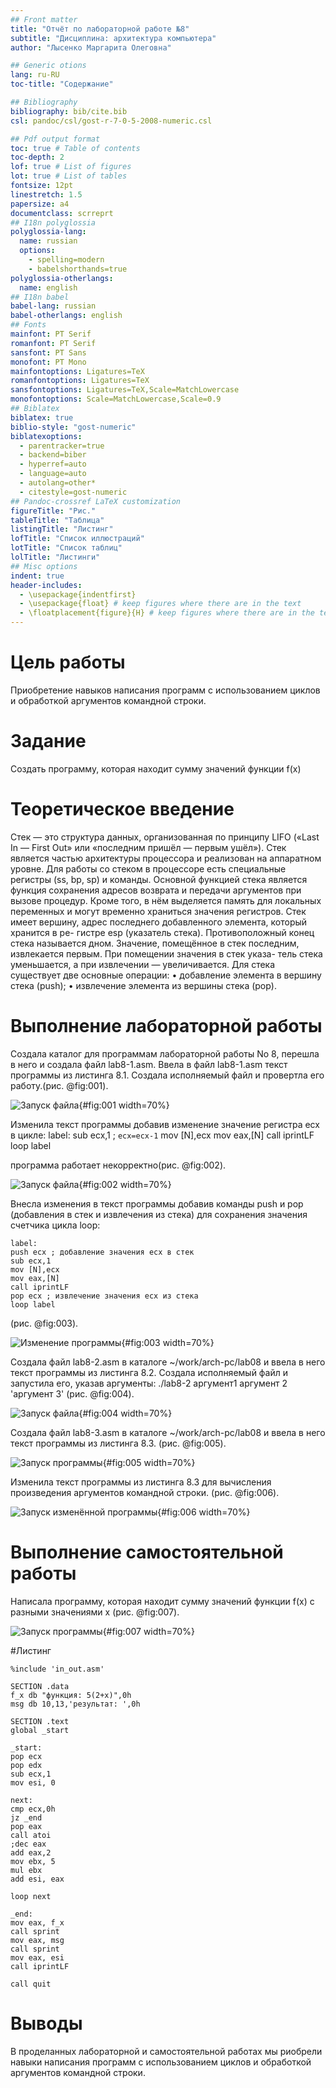 ```yaml
---
## Front matter
title: "Отчёт по лабораторной работе №8"
subtitle: "Дисциплина: архитектура компьютера"
author: "Лысенко Маргарита Олеговна"

## Generic otions
lang: ru-RU
toc-title: "Содержание"

## Bibliography
bibliography: bib/cite.bib
csl: pandoc/csl/gost-r-7-0-5-2008-numeric.csl

## Pdf output format
toc: true # Table of contents
toc-depth: 2
lof: true # List of figures
lot: true # List of tables
fontsize: 12pt
linestretch: 1.5
papersize: a4
documentclass: scrreprt
## I18n polyglossia
polyglossia-lang:
  name: russian
  options:
	- spelling=modern
	- babelshorthands=true
polyglossia-otherlangs:
  name: english
## I18n babel
babel-lang: russian
babel-otherlangs: english
## Fonts
mainfont: PT Serif
romanfont: PT Serif
sansfont: PT Sans
monofont: PT Mono
mainfontoptions: Ligatures=TeX
romanfontoptions: Ligatures=TeX
sansfontoptions: Ligatures=TeX,Scale=MatchLowercase
monofontoptions: Scale=MatchLowercase,Scale=0.9
## Biblatex
biblatex: true
biblio-style: "gost-numeric"
biblatexoptions:
  - parentracker=true
  - backend=biber
  - hyperref=auto
  - language=auto
  - autolang=other*
  - citestyle=gost-numeric
## Pandoc-crossref LaTeX customization
figureTitle: "Рис."
tableTitle: "Таблица"
listingTitle: "Листинг"
lofTitle: "Список иллюстраций"
lotTitle: "Список таблиц"
lolTitle: "Листинги"
## Misc options
indent: true
header-includes:
  - \usepackage{indentfirst}
  - \usepackage{float} # keep figures where there are in the text
  - \floatplacement{figure}{H} # keep figures where there are in the text
---
```


# Цель работы

Приобретение навыков написания программ с использованием циклов и обработкой
аргументов командной строки.

# Задание

Создать программу, которая находит сумму значений функции f(x) 

# Теоретическое введение

Стек — это структура данных, организованная по принципу LIFO («Last In — First Out»
или «последним пришёл — первым ушёл»). Стек является частью архитектуры процессора и
реализован на аппаратном уровне. Для работы со стеком в процессоре есть специальные
регистры (ss, bp, sp) и команды.
Основной функцией стека является функция сохранения адресов возврата и передачи
аргументов при вызове процедур. Кроме того, в нём выделяется память для локальных
переменных и могут временно храниться значения регистров.
Стек имеет вершину, адрес последнего добавленного элемента, который хранится в ре-
гистре esp (указатель стека). Противоположный конец стека называется дном. Значение,
помещённое в стек последним, извлекается первым. При помещении значения в стек указа-
тель стека уменьшается, а при извлечении — увеличивается.
Для стека существует две основные операции:
• добавление элемента в вершину стека (push);
• извлечение элемента из вершины стека (pop).

# Выполнение лабораторной работы

Создала каталог для программам лабораторной работы No 8, перешла в него и создала
файл lab8-1.asm. Ввела в файл lab8-1.asm текст программы из листинга 8.1. Создала исполняемый файл и провертла его работу.(рис. @fig:001).

![Запуск файла](image/1.png){#fig:001 width=70%}

Изменила текст программы добавив изменение значение регистра ecx в цикле:
label:
sub ecx,1 ; `ecx=ecx-1`
mov [N],ecx
mov eax,[N]
call iprintLF
loop label 

программа работает некорректно(рис. @fig:002).

![Запуск файла](image/2.png){#fig:002 width=70%}

Внесла изменения в текст программы добавив команды push и pop (добавления в стек и извлечения из стека) для сохранения значения счетчика цикла
loop:

```
label:
push ecx ; добавление значения ecx в стек
sub ecx,1
mov [N],ecx
mov eax,[N]
call iprintLF
pop ecx ; извлечение значения ecx из стека
loop label 
```
 (рис. @fig:003).

![Изменение программы](image/3.png){#fig:003 width=70%}

Создала файл lab8-2.asm в каталоге ~/work/arch-pc/lab08 и ввела в него текст программы из листинга 8.2.
Создала исполняемый файл и запустила его, указав аргументы:
./lab8-2 аргумент1 аргумент 2 'аргумент 3' (рис. @fig:004).

![Запуск файла](image/4.png){#fig:004 width=70%}

Создала файл lab8-3.asm в каталоге ~/work/arch-pc/lab08 и ввела в него текст программы из листинга 8.3. (рис. @fig:005).

![Запуск программы](image/5.png){#fig:005 width=70%}


Изменила текст программы из листинга 8.3 для вычисления произведения аргументов командной строки. (рис. @fig:006).

![Запуск изменённой программы](image/6.png){#fig:006 width=70%}


# Выполнение самостоятельной работы


Написала программу, которая находит сумму значений функции f(x) с разными значениями х (рис. @fig:007).

![Запуск программы](image/7.png){#fig:007 width=70%}

#Листинг

```
%include 'in_out.asm'

SECTION .data
f_x db "функция: 5(2+x)",0h
msg db 10,13,'результат: ',0h

SECTION .text
global _start

_start:
pop ecx
pop edx
sub ecx,1
mov esi, 0

next:
cmp ecx,0h
jz _end
pop eax
call atoi
;dec eax
add eax,2
mov ebx, 5
mul ebx
add esi, eax

loop next

_end:
mov eax, f_x
call sprint
mov eax, msg
call sprint
mov eax, esi
call iprintLF

call quit
```


# Выводы
В проделанных лабораторной и самостоятельной работах мы риобрели навыки написания программ с использованием циклов и обработкой аргументов командной строки.

